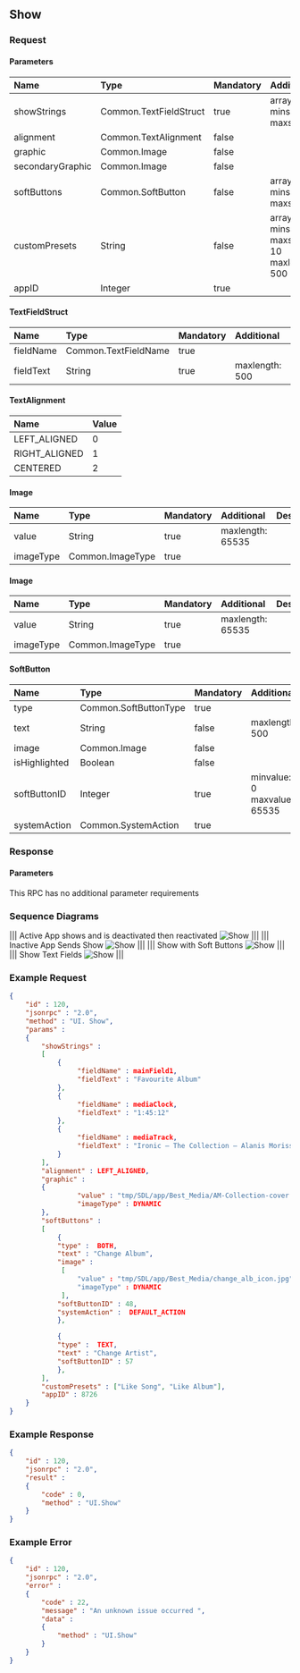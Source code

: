 ## Show


### Request

#### Parameters

|Name|Type|Mandatory|Additional|Description|
|:---|:---|:--------|:---------|:----------|
|showStrings|Common.TextFieldStruct|true|array: true<br>minsize: 0<br>maxsize: 7||
|alignment|Common.TextAlignment|false|||
|graphic|Common.Image|false|||
|secondaryGraphic|Common.Image|false|||
|softButtons|Common.SoftButton|false|array: true<br>minsize: 0<br>maxsize: 8||
|customPresets|String|false|array: true<br>minsize: 0<br>maxsize: 10<br>maxlength: 500||
|appID|Integer|true|||

#### TextFieldStruct

|Name|Type|Mandatory|Additional|Description|
|:---|:---|:--------|:---------|:----------|
|fieldName|Common.TextFieldName|true|||
|fieldText|String|true|maxlength: 500||

#### TextAlignment

|Name|Value|
|:---|:----|
|LEFT_ALIGNED|0|
|RIGHT_ALIGNED|1|
|CENTERED|2|

#### Image

|Name|Type|Mandatory|Additional|Description|
|:---|:---|:--------|:---------|:----------|
|value|String|true|maxlength: 65535||
|imageType|Common.ImageType|true|||

#### Image

|Name|Type|Mandatory|Additional|Description|
|:---|:---|:--------|:---------|:----------|
|value|String|true|maxlength: 65535||
|imageType|Common.ImageType|true|||

#### SoftButton

|Name|Type|Mandatory|Additional|Description|
|:---|:---|:--------|:---------|:----------|
|type|Common.SoftButtonType|true|||
|text|String|false|maxlength: 500||
|image|Common.Image|false|||
|isHighlighted|Boolean|false|||
|softButtonID|Integer|true|minvalue: 0<br>maxvalue: 65535||
|systemAction|Common.SystemAction|true|||

### Response

#### Parameters

This RPC has no additional parameter requirements

### Sequence Diagrams
|||
Active App shows and is deactivated then reactivated
![Show](./assets/ShowAppReactivated.png)
|||
|||
Inactive App Sends Show
![Show](./assets/ShowAppInactive.png)
|||
|||
Show with Soft Buttons
![Show](./assets/ShowSoftButtons.png)
|||
|||
Show Text Fields
![Show](./assets/ShowTextFields.png)
|||

### Example Request

```json
{
	"id" : 120,
	"jsonrpc" : "2.0",
	"method" : "UI. Show",
	"params" :
	{
		"showStrings" :
		[
			{
				 "fieldName" : mainField1,
				 "fieldText" : "Favourite Album"
			},
			{
				 "fieldName" : mediaClock,
				 "fieldText" : "1:45:12"
			},
			{
				 "fieldName" : mediaTrack,
				 "fieldText" : "Ironic – The Collection – Alanis Morissette"
			}
		],
		"alignment" : LEFT_ALIGNED,
		"graphic" :
		{
				 "value" : "tmp/SDL/app/Best_Media/AM-Collection-cover.png",
				 "imageType" : DYNAMIC
		},
		"softButtons" :
		[
			{
			"type" :  BOTH,
			"text" : "Change Album",
			"image" :
			 [
				 "value" : "tmp/SDL/app/Best_Media/change_alb_icon.jpg",
				 "imageType" : DYNAMIC
			 ],
			"softButtonID" : 48,
			"systemAction" :  DEFAULT_ACTION
			},

			{
			"type" :  TEXT,
			"text" : "Change Artist",
			"softButtonID" : 57
			},
		],
		"customPresets" : ["Like Song", "Like Album"],
		"appID" : 8726
	}
}
```
### Example Response

```json
{
	"id" : 120,
	"jsonrpc" : "2.0",
	"result" :
	{
		"code" : 0,
		"method" : "UI.Show"
	}
}
```

### Example Error

```json
{
	"id" : 120,
	"jsonrpc" : "2.0",
	"error" :
	{
		"code" : 22,
		"message" : "An unknown issue occurred ",
		"data" :
		{
			"method" : "UI.Show"
		}
	}
}
```
